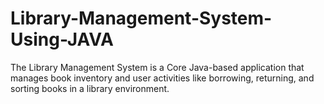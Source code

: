 # Library-Management-System-Using-JAVA
The Library Management System is a Core Java-based application that manages book inventory and user activities like borrowing, returning, and sorting books in a library environment.
